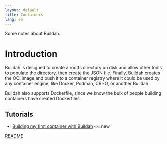 ```yaml
---
layout: default
title: Containers
lang: en
---
```

Some notes about Buildah.

# Introduction
Buildah is designed to create a rootfs directory on disk and allow other tools to populate the directory, then create the JSON file. Finally, Buildah creates the OCI image and push it to a container registry where it could be used by any container engine, like Docker, Podman, CRI-O, or another Buildah.

Buildah also supports Dockerfile, since we know the bulk of people building containers have created Dockerfiles.

## Tutorials
* [Building my first container with Buildah](my-first-container.html) <span class="badge badge-primary"><< new</span>


[README](README.html)


